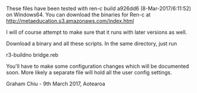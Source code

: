 These files have been tested with ren-c build a926dd6 (8-Mar-2017/6:11:52) on Windows64.  You can download the binaries for Ren-c 
at http://metaeducation.s3.amazonaws.com/index.html

I will of course attempt to make sure that it runs with later versions as well.

Download a binary and all these scripts.  In the same directory, just run

r3-buildno bridge.reb

You'll have to make some configuration changes which will be documented soon. 
More likely a separate file will hold all the user config settings.

Graham Chiu - 9th March 2017, Aotearoa
